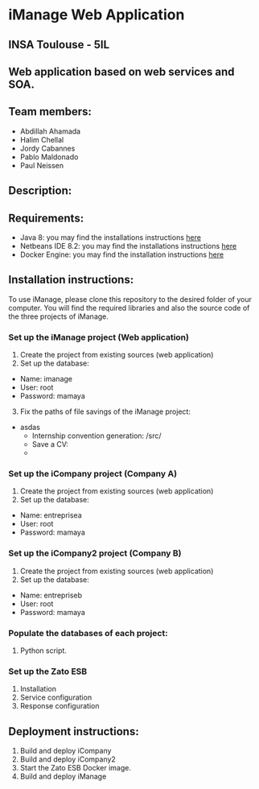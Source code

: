 # iManage Web Application
## INSA Toulouse - 5IL
## Web application based on web services and SOA.

## Team members:
  - Abdillah Ahamada
  - Halim Chellal
  - Jordy Cabannes
  - Pablo Maldonado
  - Paul Neissen

## Description:

## Requirements:
* Java 8: you may find the installations instructions [here](http://www.oracle.com/technetwork/java/javase/downloads/jdk8-downloads-2133151.html)
* Netbeans IDE 8.2: you may find the installations instructions [here](https://netbeans.org/downloads/)
* Docker Engine: you may find the installation instructions [here](https://docs.docker.com/engine/installation/)

## Installation instructions:

To use iManage, please clone this repository to the desired folder of your computer. You will find the required libraries and also the source code of the three projects of iManage. 

### Set up the iManage project (Web application)

1. Create the project from existing sources (web application) 
2. Set up the database: 
  * Name: imanage
  * User: root 
  * Password: mamaya
3. Fix the paths of file savings of the iManage project:
  * asdas
    * Internship convention generation: /src/
    * Save a CV:
    * 

### Set up the iCompany project (Company A)

1. Create the project from existing sources (web application) 
2. Set up the database: 
  * Name: entreprisea
  * User: root 
  * Password: mamaya

### Set up the iCompany2 project (Company B)

1. Create the project from existing sources (web application) 
2. Set up the database: 
  * Name: entrepriseb
  * User: root 
  * Password: mamaya

### Populate the databases of each project:
1. Python script.

### Set up the Zato ESB 
1. Installation
2. Service configuration
3. Response configuration

## Deployment instructions:
1. Build and deploy iCompany
2. Build and deploy iCompany2
3. Start the Zato ESB Docker image.
4. Build and deploy iManage
